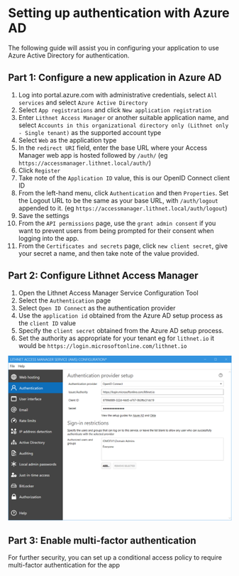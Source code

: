 # Setting up authentication with Azure AD

The following guide will assist you in configuring your application to use Azure Active Directory for authentication.

## Part 1: Configure a new application in Azure AD

1. Log into portal.azure.com with administrative credentials, select `All services` and select `Azure Active Directory`
2. Select `App registrations` and click `New application registration`
3. Enter `Lithnet Access Manager` or another suitable application name, and select `Accounts in this organizational directory only (Lithnet only - Single tenant)` as the supported account type
4. Select `Web` as the application type
5. In the `redirect URI` field, enter the base URL where your Access Manager web app is hosted followed by `/auth/` (eg `https://accessmanager.lithnet.local/auth/`)
6. Click `Register`
7. Take note of the `Application ID` value, this is our OpenID Connect client ID
8. From the left-hand menu, click `Authentication` and then `Properties`. Set the Logout URL to be the same as your base URL, with `/auth/logout` appended to it. (eg `https://accessmanager.lithnet.local/auth/logout`)
9. Save the settings
10. From the `API permissions` page, use the `grant admin consent` if you want to prevent users from being prompted for their consent when logging into the app.
11. From the `Certificates and secrets` page, click `new client secret`, give your secret a name, and then take note of the value provided.

## Part 2: Configure Lithnet Access Manager

1. Open the Lithnet Access Manager Service Configuration Tool
2. Select the `Authentication` page
3. Select `Open ID Connect` as the authentication provider
4. Use the `application id` obtained from the Azure AD setup process as the `client ID` value
5. Specify the `client secret` obtained from the Azure AD setup process.
6. Set the authority as appropriate for your tenant eg for `lithnet.io` it would be `https://login.microsoftonline.com/lithnet.io`

![!](../../.gitbook/assets/ui-page-authentication-oidc-azuread.png)

## Part 3: Enable multi-factor authentication

For further security, you can set up a conditional access policy to require multi-factor authentication for the app
